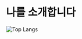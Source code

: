   # 나를 소개합니다

![Top Langs](https://github-readme-stats.vercel.app/api/top-langs/?username=sodychoe&layout=compact)
